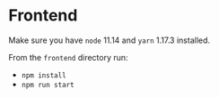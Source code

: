 # Frontend

Make sure you have `node` 11.14 and `yarn` 1.17.3 installed. 

From the `frontend` directory run:

* `npm install`
* `npm run start`
